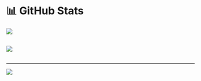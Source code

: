 # 📊 GitHub Stats

![](https://github-readme-stats.vercel.app/api?username=j-mathewxz&theme=swift&hide_border=false&include_all_commits=false&count_private=false)  
<br/>

![](https://github-readme-stats.vercel.app/api/top-langs/?username=j-mathewxz&theme=swift&hide_border=false&include_all_commits=false&count_private=false&layout=compact)  
<br/>

---

[![](https://visitcount.itsvg.in/api?id=j-mathewxz&icon=0&color=0)](https://visitcount.itsvg.in)

